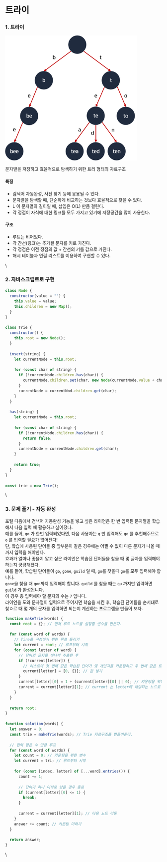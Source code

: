 # 트라이

### 1. 트라이

![](../.gitbook/assets/트라이.png)

문자열을 저장하고 효율적으로 탐색하기 위한 트리 형태의 자료구조

#### 특징

* 검색어 자동완성, 사전 찾기 등에 응용될 수 있다.
* 문자열을 탐색할 때, 단순하게 비교하는 것보다 효율적으로 찾을 수 있다.
* L 이 문자열의 길이일 때, 삽입은 O(L) 만큼 걸린다.
* 각 정점이 자식에 대한 링크를 모두 가지고 있기에 저장공간을 많이 사용한다.

#### 구조

* 루트는 비어있다.
* 각 간선(링크)는 추가될 문자를 키로 가진다.
* 각 정점은 이전 정점의 값 + 간선의 키를 값으로 가진다.
* 해시 테이블과 연결 리스트를 이용하여 구현할 수 있다.

\


### 2. 자바스크립트로 구현

```javascript
class Node {
  constructor(value = "") {
    this.value = value;
    this.children = new Map();
  }
}

class Trie {
  constructor() {
    this.root = new Node();
  }

  insert(string) {
    let currentNode = this.root;

    for (const char of string) {
      if (!currentNode.children.has(char)) {
        currentNode.children.set(char, new Node(currentNode.value + char));
      }
      currentNode = currentNod.children.get(char);
    }
  }

  has(string) {
    let currentNode = this.root;

    for (const char of string) {
      if (!currentNode.children.has(char)) {
        return false;
      }
      currentNode = currentNode.children.get(char);
    }

    return true;
  }
}

const trie = new Trie();
```

\


### 3. 문제 풀기 - 자동 완성

포털 다음에서 검색어 자동완성 기능을 넣고 싶은 라이언은 한 번 입력된 문자열을 학습해서 다음 입력 때 활용하고 싶어졌다.\
예를 들어, `go` 가 한번 입력되었다면, 다음 사용자는 `g` 만 입력해도 `go` 를 추천해주므로 `o` 를 입력할 필요가 없어진다!\
단, 학습에 사용된 단어들 중 앞부분이 같은 경우에는 어쩔 수 없이 다른 문자가 나올 때까지 입력을 해야한다.\
효과가 얼마나 좋을지 알고 싶은 라이언은 학습된 단어들을 찾을 때 몇 글자를 입력해야 하는지 궁금해졌다.\
예를 들어, 학습된 단어들이 `go`, `gone`, `guild` 일 때, `go`를 찾을때 `go`를 모두 입력해야 합니다.\
`gone`을 찾을 때 `gon`까지 입력해야 합니다. `guild` 를 찾을 때는 `gu` 까지만 입력하면 `guild` 가 완성됩니다.\
이 경우 총 입력해야 할 문자의 수는 `7` 입니다.\
라이언을 도와 문자열이 입력으로 주어지면 학습을 시킨 후, 학습된 단어들을 순서대로 찾ㅇ르 때 몇 개의 문자를 입력하면 되는지 계산하는 프로그램을 만들어 보자.

```javascript
function makeTrie(words) {
  const root = {}; // 먼저 루트 노드를 설정할 변수를 만든다.

  for (const word of words) {
    // Tire를 구성하기 위한 루프 돌리기
    let current = root; // 루프부터 시작
    for (const letter of word) {
      // 단어의 글자를 하나씩 추출한 후
      if (!current[letter]) {
        // 리스트의 첫 번째 값은 학습된 단어가 몇 개인지를 카운팅하고 두 번째 값은 트리 구조로 이용할 노드 값으로 사용한다.
        current[letter] = [0, {}]; // 값 넣기
      }
      current[letter][0] = 1 + (current[letter][0] || 0); // 카운팅을 위해 1을 더해준다.
      current = current[letter][1]; // current 는 letter에 해당되는 노드로 이동한다.
    }
  }

  return root;
}

function solution(words) {
  let answer = 0;
  const trie = makeTrie(words); // Trie 자료구조를 만들어준다.

  // 입력 받은 수 만큼 루프
  for (const word of words) {
    let count = 0; // 카운팅을 위한 변수
    let current = tri; // 루트부터 시작

    for (const [index, letter] of [...word].entries()) {
      count += 1;

      // 단어가 하나 이하로 남을 경우 종료
      if (current[letter][0] <= 1) {
        break;
      }

      current = current[letter][1]; // 다음 노드 이동
    }
    answer += count; // 카운팅 더하기
  }

  return answer;
}
```

\
